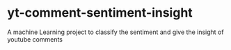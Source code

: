 # yt-comment-sentiment-insight
A machine Learning project to classify the sentiment and give the insight of youtube comments
